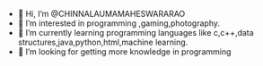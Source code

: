 - 👋 Hi, I’m @CHINNALAUMAMAHESWARARAO
- 👀 I’m interested in programming ,gaming,photography.
- 🌱 I’m currently learning programming languages like c,c++,data structures,java,python,html,machine learning.
- 💞️ I’m looking for getting more knowledge in programming

<!---
CHINNALAUMAMAHESWARARAO/CHINNALAUMAMAHESWARARAO is a ✨ special ✨ repository because its `README.md` (this file) appears on your GitHub profile.
You can click the Preview link to take a look at your changes.
--->
